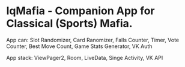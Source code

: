 # IqMafia - Companion App for Classical (Sports) Mafia.
App can: Slot Randomizer, Card Ranomizer, Falls Counter, Timer, Vote Counter, Best Move Count, Game Stats Generator, VK Auth

App stack: ViewPager2, Room, LiveData, Singe Activity, VK API
